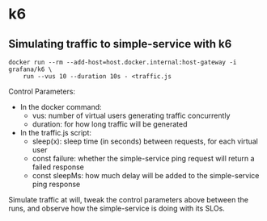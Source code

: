 # k6

## Simulating traffic to simple-service with k6
```
docker run --rm --add-host=host.docker.internal:host-gateway -i grafana/k6 \
    run --vus 10 --duration 10s - <traffic.js
```

Control Parameters:
- In the docker command:
  - vus: number of virtual users generating traffic concurrently
  - duration: for how long traffic will be generated
- In the traffic.js script:
  - sleep(x): sleep time (in seconds) between requests, for each virtual user
  - const failure: whether the simple-service ping request will return a failed response
  - const sleepMs: how much delay will be added to the simple-service ping response

Simulate traffic at will, tweak the control parameters above between the runs, 
and observe how the simple-service is doing with its SLOs.
